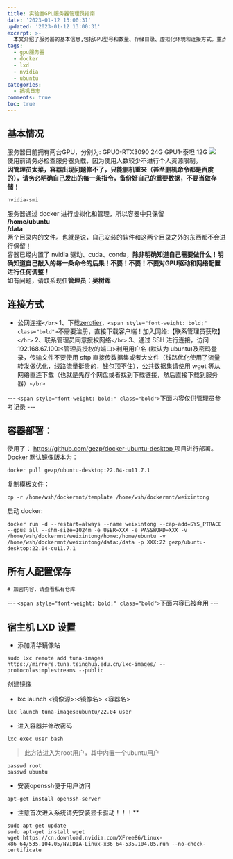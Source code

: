 ```yaml
---
title: 实验室GPU服务器管理员指南
date: '2023-01-12 13:00:31'
updated: '2023-01-12 13:00:31'
excerpt: >-
  本文介绍了服务器的基本信息,包括GPU型号和数量、存储目录、虚拟化环境和连接方式。重点提醒勿将服务器当做存储使用,并强调了备份数据的重要性。同时还介绍了容器部署方法、配置保存方法等内容。文章最后对已被弃用的LXD设置方法做了说明。总的来说,本文为服务器使用提供了全面的指导和警示。
tags:
  - gpu服务器
  - docker
  - lxd
  - nvidia
  - ubuntu
categories:
  - 搞机日志
comments: true
toc: true
---
```

## 基本情况
服务器目前拥有两台GPU，分别为:
GPU0-RTX3090 24G
GPU1-泰坦 12G
![](https://img.wush.cc/231216171645-image.png)</br>
使用前请务必检查服务器负载，因为使用人数较少不进行个人资源限制。</br>
**因管理员太菜，容器出现问题修不了，只能删机重来（甚至删机命令都是百度的），请务必明确自己发出的每一条指令，备份好自己的重要数据，不要当做存储！**
```shell
nvidia-smi
```
服务器通过 docker 进行虚拟化和管理，所以容器中只保留 </br>
**/home/ubuntu** </br>
**/data** </br>
两个目录内的文件。也就是说，自己安装的软件和这两个目录之外的东西都不会进行保留！ </br>
容器已经内置了 nvidia 驱动、cuda、conda，**除非明确知道自己需要做什么！明确知道自己敲入的每一条命令的后果！不要！不要！不要对GPU驱动和网络配置进行任何调整！** </br>
如有问题，请联系现任**管理员：吴树晖**
## 连接方式
* 公网连接`</br>`
  1、下载[zerotier](https://www.zerotier.com/)，`<span style="font-weight: bold;" class="bold">`不需要注册，直接下载客户端！加入网络:【联系管理员获取】 `</br>`
  2、联系管理员同意授权网络`</br>`
  3、通过 SSH 进行连接，访问192.168.67.100:<管理员授权的端口>利用用户名 (默认为 ubuntu)及密码登录，传输文件不要使用 sftp 直接传数据集或者大文件（线路优化使用了流量转发做优化，线路流量挺贵的，钱包顶不住），公共数据集请使用 wget 等从网络直连下载（也就是先存个网盘或者找到下载链接，然后直接下载到服务器）`</br>`

--- `<span style="font-weight: bold;" class="bold">`下面内容仅供管理员参考记录 ---

## 容器部署：

使用了： [ https://github.com/gezp/docker-ubuntu-desktop ](https://github.com/gezp/docker-ubuntu-desktop) 项目进行部署。
Docker 默认镜像版本为：

```shell
docker pull gezp/ubuntu-desktop:22.04-cu11.7.1
```

复制模板文件：

```shell
cp -r /home/wsh/dockermnt/template /home/wsh/dockermnt/weixintong
```

启动 docker:

```shell
docker run -d --restart=always --name weixintong --cap-add=SYS_PTRACE --gpus all --shm-size=1024m -e USER=XXX -e PASSWORD=XXX -v /home/wsh/dockermnt/weixintong/home:/home/ubuntu -v /home/wsh/dockermnt/weixintong/data:/data -p XXX:22 gezp/ubuntu-desktop:22.04-cu11.7.1
```

## 所有人配置保存

```shell
# 加密内容，请查看私有仓库
```

--- `<span style="font-weight: bold;" class="bold">`下面内容已被弃用 ---

## 宿主机 LXD 设置

* 添加清华镜像站

```shell
sudo lxc remote add tuna-images https://mirrors.tuna.tsinghua.edu.cn/lxc-images/ --protocol=simplestreams --public
```

创建镜像

* lxc launch <镜像源>:<镜像名> <容器名>

```shell
lxc launch tuna-images:ubuntu/22.04 user
```

* 进入容器并修改密码

```shell
lxc exec user bash
```

> 此方法进入为root用户，其中内置一个ubuntu用户

```shell
passwd root
passwd ubuntu
```

* 安装openssh便于用户访问

```shell
apt-get install openssh-server
```

* 注意首次进入系统请先安装显卡驱动！！！**

```shell
sudo apt-get update
sudo apt-get install wget
wget https://cn.download.nvidia.com/XFree86/Linux-x86_64/535.104.05/NVIDIA-Linux-x86_64-535.104.05.run --no-check-certificate
```
